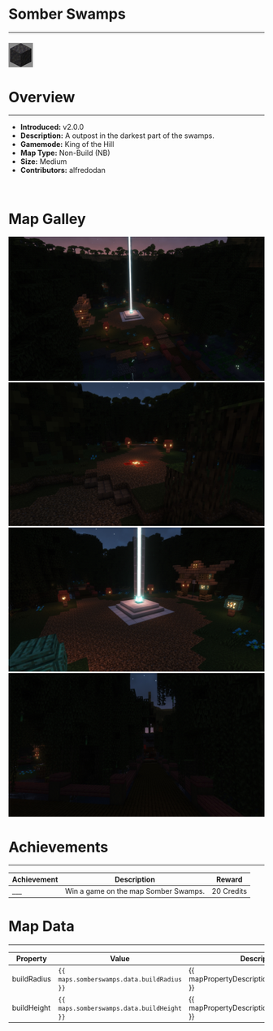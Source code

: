 <!-- replace _map_ with the actual map name -->
<!-- change gamemode type for the Map data description  -->
# Somber Swamps

***

#### ![somberswampsicon](../assets/maps/somberswamps/somber_swamps-icon.jpg)

# Overview
***
- **Introduced:** v2.0.0
- **Description:** A outpost in the darkest part of the swamps.
- **Gamemode:** King of the Hill
- **Map Type:** Non-Build (NB)
- **Size:** Medium
- **Contributors:** alfredodan

<br />  

# Map Galley
![Somber Swamps - Beacon](../assets/maps/somberswamps/somber_swamps-overview.jpg '')
![Somber Swamps - Spawn](../assets/maps/somberswamps/somber_swamps-spawn.jpg)
![Somber Swamps - Beacon](../assets/maps/somberswamps/somber_swamps-beacon.jpg )
![Somber Swamps - Flank](../assets/maps/somberswamps/somber_swamps-flank.jpg '')

# Achievements
***

| Achievement | Description | Reward |
| ----- | ----- | ------ |
| ___ | Win a game on the map Somber Swamps. | 20 Credits |



# Map Data
***

| Property | Value | Description |
| ----------- | ----------- | ------ |
| buildRadius |`{{ maps.somberswamps.data.buildRadius }}`| {{ mapPropertyDescriptions.buildRadius.koth }} |
| buildHeight |`{{ maps.somberswamps.data.buildHeight }}`| {{ mapPropertyDescriptions.buildHeight.koth }} |